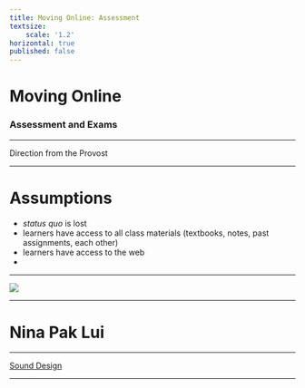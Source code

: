 ```yaml
---
title: Moving Online: Assessment
textsize:
    scale: '1.2'
horizontal: true
published: false
---
```


# Moving Online

### Assessment and Exams

---

Direction from the Provost

---

# Assumptions
- *status quo* is lost
- learners have access to all class materials (textbooks, notes, past assignments, each other)
- learners have access to the web
-
---

![](flowchart-white-bg.png)

---
# Nina Pak Lui

---

<a class="embedly-card" data-card-controls="0" href="https://docs.google.com/presentation/d/1JPSt7Yct5ZA5hoA138RQfrxIUiiRc-ue0KLyhyVstf4/present?includes_info_params=1&eisi=CN7zlZngnegCFQI6JAod1hwGcw#slide=id.g35f391192_00">Sound Design</a>
<script async src="//cdn.embedly.com/widgets/platform.js" charset="UTF-8"></script>

---
